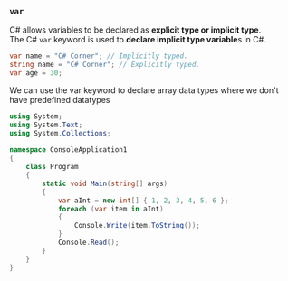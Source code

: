 ### `var`

C# allows variables to be declared as **explicit type or implicit type**.  
The C# `var` keyword is used to **declare implicit type variable**s in C#. 

```cs
var name = "C# Corner"; // Implicitly typed.  
string name = "C# Corner"; // Explicitly typed.  
var age = 30;
```

We can use the var keyword to declare array data types where we don't have predefined datatypes
```cs
using System;  
using System.Text;  
using System.Collections;  
  
namespace ConsoleApplication1  
{  
    class Program  
    {  
        static void Main(string[] args)  
        {  
            var aInt = new int[] { 1, 2, 3, 4, 5, 6 };  
            foreach (var item in aInt)  
            {  
                Console.Write(item.ToString());  
            }  
            Console.Read();  
        }  
    }  
} 
```
